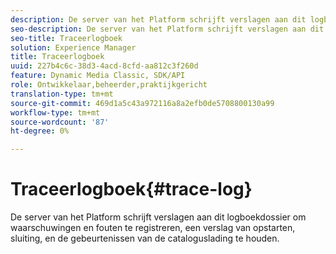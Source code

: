 ```yaml
---
description: De server van het Platform schrijft verslagen aan dit logboekdossier om waarschuwingen en fouten te registreren, een verslag van opstarten, sluiting, en de gebeurtenissen van de cataloguslading te houden.
seo-description: De server van het Platform schrijft verslagen aan dit logboekdossier om waarschuwingen en fouten te registreren, een verslag van opstarten, sluiting, en de gebeurtenissen van de cataloguslading te houden.
seo-title: Traceerlogboek
solution: Experience Manager
title: Traceerlogboek
uuid: 227b4c6c-38d3-4acd-8cfd-aa812c3f260d
feature: Dynamic Media Classic, SDK/API
role: Ontwikkelaar,beheerder,praktijkgericht
translation-type: tm+mt
source-git-commit: 469d1a5c43a972116a8a2efb0de5708800130a99
workflow-type: tm+mt
source-wordcount: '87'
ht-degree: 0%

---
```



# Traceerlogboek{#trace-log}

De server van het Platform schrijft verslagen aan dit logboekdossier om waarschuwingen en fouten te registreren, een verslag van opstarten, sluiting, en de gebeurtenissen van de cataloguslading te houden.

